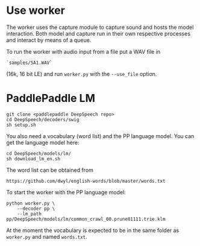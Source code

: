 # Use worker

The worker uses the capture module to capture sound and hosts the model
interaction. Both model and capture run in their own respective processes
and interact by means of a queue.

To run the worker with audio input from a file put a WAV file in

	`samples/SA1.WAV`

(16k, 16 bit LE) and run `worker.py` with the `--use_file` option.

# PaddlePaddle LM

	git clone <paddlepaddle DeepSpeech repo>
	cd DeepSpeech/decoders/swig
	sh setup.sh

You also need a vocabulary (word list) and the PP language model. You
can get the language model here:

	cd DeepSpeech/models/lm/
	sh download_lm_en.sh

The word list can be obtained from

	https://github.com/dwyl/english-words/blob/master/words.txt

To start the worker with the PP language model:

	python worker.py \
		--decoder pp \
		--lm_path pp/DeepSpeech/models/lm/common_crawl_00.prune01111.trie.klm

At the moment the vocabulary is expected to be in the same folder as `worker.py`
and named `words.txt`.
